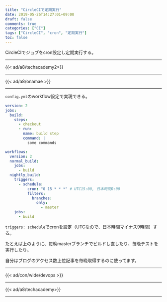 ```yaml
---
title: "CircleCIで定期実行"
date: 2019-05-26T14:27:01+09:00
draft: false
comments: true
categories: ["CI"]
tags: ["CircleCI", "cron", "定期実行"]
toc: false
---
```


CircleCIでジョブをcron設定し定期実行する。

<!--more-->

---

{{< ad/a8/techacademy2>}}

---

{{< ad/a8/onamae >}}

---

`config.yml`のworkflow設定で実現できる。

```yml
version: 2
jobs:
  build:
    steps:
      - checkout
      - run:
        name: build step
        command: |
          some commands

workflows:
  version: 2
  normal_build:
    jobs:
      - build
  nightly_build:
    triggers:
      - schedule:
          cron: "0 15 * * *" # UTC15:00, 日本時間0:00
          filters:
            branches:
              only:
                - master
    jobs:
      - build
```

`triggers: schedule`でcronを設定（UTCなので、日本時間マイナス9時間）する。

たとえば上のように、毎晩masterブランチでビルドし直したり、毎晩テストを実行したり。

自分はブログのアクセス数上位記事を毎晩取得するのに使ってます。

---

{{< ad/con/wide/devops >}}

---

{{< ad/a8/techacademy>}}

---
